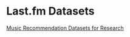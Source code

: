 # Last.fm Datasets

[Music Recommendation Datasets for Research](http://www.dtic.upf.edu/~ocelma/MusicRecommendationDataset/index.html)
